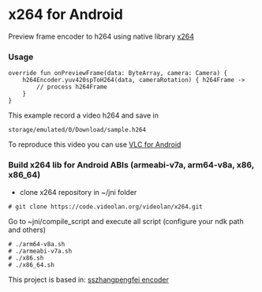 # x264 for Android

Preview frame encoder to h264 using native library [x264]

### Usage

```
override fun onPreviewFrame(data: ByteArray, camera: Camera) {
    h264Encoder.yuv420spToH264(data, cameraRotation) { h264Frame ->
        // process h264Frame
    }
}
```

This example record a video h264 and save in
``` 
storage/emulated/0/Download/sample.h264
```
To reproduce this video you can use [VLC for Android]

### Build x264 lib for Android ABIs (armeabi-v7a, arm64-v8a, x86, x86_64)

* clone x264 repository in ~/jni folder

```
# git clone https://code.videolan.org/videolan/x264.git
```

Go to ~jni/compile_script and execute all script (configure your ndk path and others)

```
# ./arm64-v8a.sh
# ./armeabi-v7a.sh
# ./x86.sh
# ./x86_64.sh
```

This project is based in: [sszhangpengfei encoder]

[sszhangpengfei encoder]: https://github.com/sszhangpengfei/android_x264_encoder
[x264]: https://www.videolan.org/developers/x264.html
[VLC for Android]: https://play.google.com/store/apps/details?id=org.videolan.vlc&hl=es_CO
